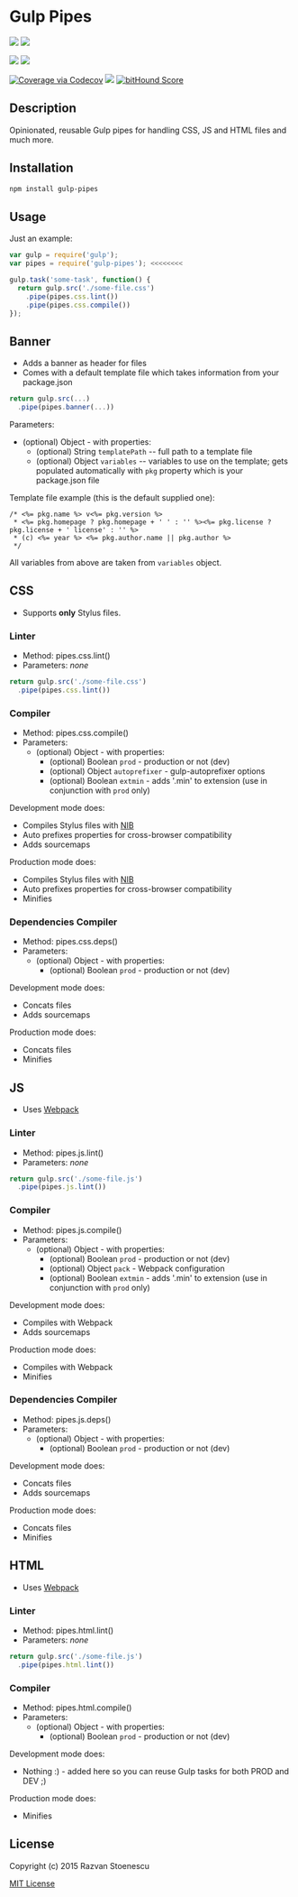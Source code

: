 # Gulp Pipes

<a href="https://badge.fury.io/js/gulp-pipes"><img src="https://badge.fury.io/js/gulp-pipes.svg"></a>
<a href="https://circleci.com/gh/rstoenescu/gulp-pipes/tree/master"><img src="https://circleci.com/gh/rstoenescu/gulp-pipes/tree/master.svg?style=shield"></a>

<a href="https://david-dm.org/rstoenescu/gulp-pipes" title="Dependency status"><img src="https://david-dm.org/rstoenescu/gulp-pipes.svg"/></a>
<a href="https://david-dm.org/rstoenescu/gulp-pipes#info=devDependencies" title="devDependency status"><img src="https://david-dm.org/rstoenescu/gulp-pipes/dev-status.svg"/></a>

<a href="https://codecov.io/github/rstoenescu/gulp-pipes"><img src="http://codecov.io/github/rstoenescu/gulp-pipes/coverage.svg" alt="Coverage via Codecov"></a>
<a href="https://codeclimate.com/github/rstoenescu/gulp-pipes"><img src="https://codeclimate.com/github/rstoenescu/gulp-pipes/badges/gpa.svg" /></a>
<a href="https://www.bithound.io/github/rstoenescu/gulp-pipes"><img src="https://www.bithound.io/github/rstoenescu/gulp-pipes/badges/score.svg" alt="bitHound Score"></a>

## Description

Opinionated, reusable Gulp pipes for handling CSS, JS and HTML files and much more.

## Installation

``` bash
npm install gulp-pipes
```



## Usage

Just an example:
``` js
var gulp = require('gulp');
var pipes = require('gulp-pipes'); <<<<<<<<

gulp.task('some-task', function() {
  return gulp.src('./some-file.css')
    .pipe(pipes.css.lint())
    .pipe(pipes.css.compile())
});
```






## Banner
* Adds a banner as header for files
* Comes with a default template file which takes information from your package.json

``` js
return gulp.src(...)
  .pipe(pipes.banner(...))
```

Parameters:
  * (optional) Object - with properties:
    * (optional) String `templatePath` -- full path to a template file
    * (optional) Object `variables` -- variables to use on the template; gets populated automatically with `pkg` property which is your package.json file

Template file example (this is the default supplied one):
``` text
/* <%= pkg.name %> v<%= pkg.version %>
 * <%= pkg.homepage ? pkg.homepage + ' ' : '' %><%= pkg.license ? pkg.license + ' license' : '' %>
 * (c) <%= year %> <%= pkg.author.name || pkg.author %>
 */
```
All variables from above are taken from `variables` object.


## CSS
* Supports **only** Stylus files.

### Linter
* Method: pipes.css.lint()
* Parameters: *none*

``` js
return gulp.src('./some-file.css')
  .pipe(pipes.css.lint())
```

### Compiler
* Method: pipes.css.compile()
* Parameters:
  * (optional) Object - with properties:
    * (optional) Boolean `prod` - production or not (dev)
    * (optional) Object `autoprefixer` - gulp-autoprefixer options
    * (optional) Boolean `extmin` - adds '.min' to extension (use in conjunction with `prod` only)

Development mode does:
  * Compiles Stylus files with [NIB](http://tj.github.io/nib/)
  * Auto prefixes properties for cross-browser compatibility
  * Adds sourcemaps

Production mode does:
  * Compiles Stylus files with [NIB](http://tj.github.io/nib/)
  * Auto prefixes properties for cross-browser compatibility
  * Minifies

### Dependencies Compiler
* Method: pipes.css.deps()
* Parameters:
  * (optional) Object - with properties:
    * (optional) Boolean `prod` - production or not (dev)

Development mode does:
  * Concats files
  * Adds sourcemaps

Production mode does:
  * Concats files
  * Minifies





## JS
* Uses [Webpack](https://webpack.github.io/)

### Linter
* Method: pipes.js.lint()
* Parameters: *none*

``` js
return gulp.src('./some-file.js')
  .pipe(pipes.js.lint())
```

### Compiler
* Method: pipes.js.compile()
* Parameters:
  * (optional) Object - with properties:
    * (optional) Boolean `prod` - production or not (dev)
    * (optional) Object `pack` - Webpack configuration
    * (optional) Boolean `extmin` - adds '.min' to extension (use in conjunction with `prod` only)

Development mode does:
  * Compiles with Webpack
  * Adds sourcemaps

Production mode does:
  * Compiles with Webpack
  * Minifies

### Dependencies Compiler
* Method: pipes.js.deps()
* Parameters:
  * (optional) Object - with properties:
    * (optional) Boolean `prod` - production or not (dev)

Development mode does:
  * Concats files
  * Adds sourcemaps

Production mode does:
  * Concats files
  * Minifies





## HTML
* Uses [Webpack](https://webpack.github.io/)

### Linter
* Method: pipes.html.lint()
* Parameters: *none*

``` js
return gulp.src('./some-file.js')
  .pipe(pipes.html.lint())
```

### Compiler
* Method: pipes.html.compile()
* Parameters:
  * (optional) Object - with properties:
    * (optional) Boolean `prod` - production or not (dev)

Development mode does:
  * Nothing :) - added here so you can reuse Gulp tasks for both PROD and DEV ;)

Production mode does:
  * Minifies




## License

Copyright (c) 2015 Razvan Stoenescu

[MIT License](http://en.wikipedia.org/wiki/MIT_License)

